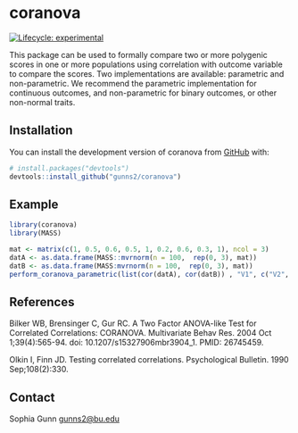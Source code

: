 # coranova

<!-- badges: start -->
[![Lifecycle: experimental](https://img.shields.io/badge/lifecycle-experimental-orange.svg)](https://lifecycle.r-lib.org/articles/stages.html#experimental)
<!-- badges: end -->

This package can be used to formally compare two or more polygenic scores in one or more populations using correlation with outcome variable to compare the scores. 
Two implementations are available: parametric and non-parametric. We recommend the parametric implementation for continuous outcomes, and non-parametric for binary outcomes, or other non-normal traits. 

## Installation

You can install the development version of coranova from [GitHub](https://github.com/) with:

``` r
# install.packages("devtools")
devtools::install_github("gunns2/coranova")
```

## Example


``` r
library(coranova)
library(MASS)

mat <- matrix(c(1, 0.5, 0.6, 0.5, 1, 0.2, 0.6, 0.3, 1), ncol = 3)
datA <- as.data.frame(MASS::mvrnorm(n = 100,  rep(0, 3), mat))
datB <- as.data.frame(MASS:mvrnorm(n = 100,  rep(0, 3), mat))
perform_coranova_parametric(list(cor(datA), cor(datB)) , "V1", c("V2", "V3"), "parametric")
```

## References
Bilker WB, Brensinger C, Gur RC. A Two Factor ANOVA-like Test for Correlated Correlations: CORANOVA. Multivariate Behav Res. 2004 Oct 1;39(4):565-94. doi: 10.1207/s15327906mbr3904_1. PMID: 26745459.

Olkin I, Finn JD. Testing correlated correlations. Psychological Bulletin. 1990 Sep;108(2):330.

## Contact
Sophia Gunn [gunns2@bu.edu](gunns2@bu.edu)
